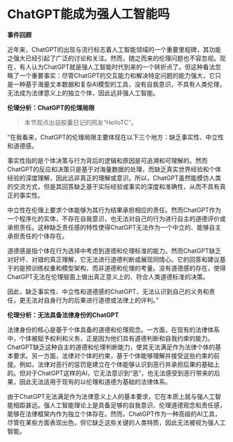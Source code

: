 # ChatGPT能成为强人工智能吗

**事件回顾**

近年来，ChatGPT的出现与流行标志着人工智能领域的一个重要里程碑，其功能之强大已经引起了广泛的讨论和关注。然而，随之而来的伦理问题也不容忽视。现在，有人认为ChatGPT就是强人工智能时代到来的一个转折点了。但这种看法忽略了一个重要事实：尽管ChatGPT的交互能力和解决特定问题的能力强大，它只是一种基于海量文本数据和复杂AI模型的工具，没有自我意识，不具有人类伦理，无法成为法律意义上的独立个体，因此远非强人工智能。

**伦理分析：ChatGPT的伦理局限**
> 本节观点出自胶囊日记的网友“HelloTC”。

“在我看来，ChatGPT的伦理局限主要体现在以下三个地方：缺乏事实性、中立性和道德感。

事实性指的是个体决策与行为背后的逻辑和原因是可追溯和可理解的。然而ChatGPT的反应和决策只是基于对海量数据的处理，而缺乏真实世界经验和个体经验的深度理解，因此远非真正的理解或意识。所以，ChatGPT虽然能模仿人类的交流方式，但是其回答缺乏基于实际经验或事实的深度和准确性，从而不具有真正的事实性。

中立性在伦理上要求个体能够为其行为结果承担相应的责任。然而ChatGPT作为一个程序化的实体，不存在自我意识，也无法对自己的行为进行自主的道德评价或承担责任。这种缺乏责任感的特性使得ChatGPT无法作为一个中立的、能够自主承担责任的个体存在。

道德感是指个体在行为选择中考虑到道德和伦理标准的能力。然而ChatGPT缺乏对好坏、对错的真正理解，它无法进行道德判断或展现同情心。它的回答和建议基于的是预训练权重和模型架构，而非道德和伦理的考量。没有道德感的存在，使得ChatGPT无法在伦理层面上做出真正意义上的、符合人类道德标准的决策。

因此，缺乏事实性、中立性和道德感的ChatGPT，无法认识到自己的义务和责任，更无法对自身行为的后果进行道德或法律上的评判。”

**伦理分析：无法具备法律身份的ChatGPT**

法律身份的核心是基于个体具备的道德和伦理观念。一方面，在现有的法律体系中，个体被赋予权利和义务，正是因为他们具有道德判断和自我约束的能力。ChatGPT缺乏这种自主的道德和伦理判断能力，使其无法满足作为法律个体的基本要求。另一方面，法律对个体的约束，基于个体能够理解并接受这些约束的前提。例如，法律对恶行的惩罚是建立在个体能够认识到恶行并承担后果的基础上的。但对于ChatGPT这样的AI，它无法意识到“恶”，也无法感受到恶行带来的后果，因此无法适用于现有的以伦理和道德为基础的法律体系。

由于ChatGPT无法满足作为法律意义上人的基本要求，它在本质上就与强人工智能相距甚远。强人工智能理论上是具备足够的自我意识、伦理道德观念和责任感，能够在法律框架内作为独立个体存在。然而，ChatGPT作为一种高级的AI工具，尽管在某些方面表现出色，但它缺乏这些关键的人类特质，因此无法被视为强人工智能。
